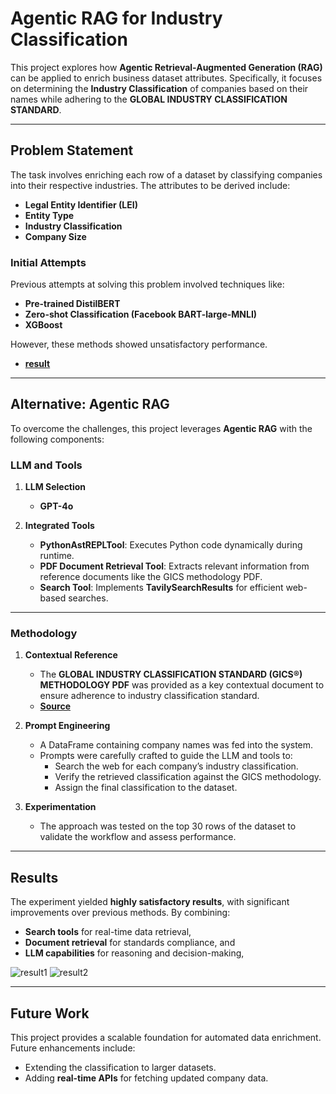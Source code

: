 # Agentic RAG for Industry Classification 

This project explores how **Agentic Retrieval-Augmented Generation (RAG)** can be applied to enrich business dataset attributes. 
Specifically, it focuses on determining the **Industry Classification** of companies based on their names while adhering to the **GLOBAL INDUSTRY CLASSIFICATION STANDARD**.  

---

## Problem Statement  

The task involves enriching each row of a dataset by classifying companies into their respective industries. The attributes to be derived include:  

- **Legal Entity Identifier (LEI)**  
- **Entity Type**  
- **Industry Classification**  
- **Company Size**  

### Initial Attempts  

Previous attempts at solving this problem involved techniques like:  
- **Pre-trained DistilBERT**  
- **Zero-shot Classification (Facebook BART-large-MNLI)**  
- **XGBoost**  

 However, these methods showed unsatisfactory performance.
- **[result](https://github.com/jongbokhi/problem-set_Forward-Analytics)**
---

## Alternative: Agentic RAG

To overcome the challenges, this project leverages **Agentic RAG** with the following components:  

### LLM and Tools  

1. **LLM Selection**  
   - **GPT-4o**   

2. **Integrated Tools**  
   - **PythonAstREPLTool**: Executes Python code dynamically during runtime.  
   - **PDF Document Retrieval Tool**: Extracts relevant information from reference documents like the GICS methodology PDF.  
   - **Search Tool**: Implements **TavilySearchResults** for efficient web-based searches.  

---

### Methodology  

1. **Contextual Reference**  
   - The **GLOBAL INDUSTRY CLASSIFICATION STANDARD (GICS®) METHODOLOGY PDF** was provided as a key contextual document to ensure adherence to industry classification standard.  
   - **[Source](https://www.msci.com/our-solutions/indexes/gics)**
2. **Prompt Engineering**  
   - A DataFrame containing company names was fed into the system.  
   - Prompts were carefully crafted to guide the LLM and tools to:  
     - Search the web for each company’s industry classification.  
     - Verify the retrieved classification against the GICS methodology.  
     - Assign the final classification to the dataset.  

3. **Experimentation**  
   - The approach was tested on the top 30 rows of the dataset to validate the workflow and assess performance.  

---

## Results  

The experiment yielded **highly satisfactory results**, with significant improvements over previous methods. By combining:  
- **Search tools** for real-time data retrieval,  
- **Document retrieval** for standards compliance, and  
- **LLM capabilities** for reasoning and decision-making,
  
![result1](https://github.com/user-attachments/assets/f982ac3e-b7cc-446a-a13d-5b2c7b39f216)
![result2](https://github.com/user-attachments/assets/c60bf92e-bfc5-409d-b70c-f4e858b31c39)

---

## Future Work  

This project provides a scalable foundation for automated data enrichment. 
Future enhancements include:  
- Extending the classification to larger datasets.  
- Adding **real-time APIs** for fetching updated company data.
